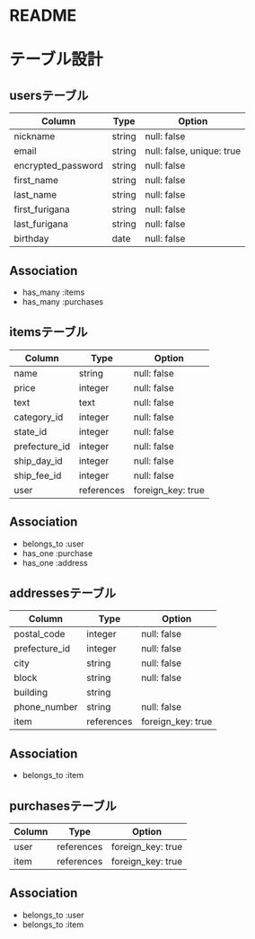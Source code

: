 # README

# テーブル設計

## usersテーブル

| Column                   | Type    | Option                   | 
| ------------------------ | ------- | ------------------------ | 
| nickname                 | string  | null: false              | 
| email                    | string  | null: false, unique: true| 
| encrypted_password       | string  | null: false              | 
| first_name               | string  | null: false              |
| last_name                | string  | null: false              | 
| first_furigana           | string  | null: false              | 
| last_furigana            | string  | null: false              | 
| birthday                 | date    | null: false              | 

## Association
+ has_many :items
+ has_many :purchases

## itemsテーブル

| Column        | Type       | Option            | 
| ------------- | ---------- | ----------------- | 
| name          | string     | null: false       | 
| price         | integer    | null: false       | 
| text          | text       | null: false       | 
| category_id   | integer    | null: false       | 
| state_id      | integer    | null: false       | 
| prefecture_id | integer    | null: false       | 
| ship_day_id   | integer    | null: false       | 
| ship_fee_id   | integer    | null: false       | 
| user          | references | foreign_key: true | 

## Association

+ belongs_to :user
+ has_one :purchase
+ has_one :address

## addressesテーブル

| Column        | Type       | Option            | 
| ------------- | ---------- | ----------------- | 
| postal_code   | integer    | null: false       | 
| prefecture_id | integer    | null: false       | 
| city          | string     | null: false       | 
| block         | string     | null: false       | 
| building      | string     |                   | 
| phone_number  | string     | null: false       | 
| item          | references | foreign_key: true | 

## Association

+ belongs_to :item

## purchasesテーブル

| Column  | Type       | Option            | 
| ------- | ---------- | ----------------- | 
| user    | references | foreign_key: true | 
| item    | references | foreign_key: true | 

## Association

+ belongs_to :user
+ belongs_to :item
